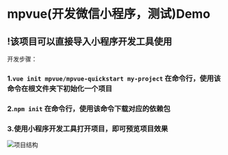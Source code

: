 # mpvue(开发微信小程序，测试)Demo
## !该项目可以直接导入小程序开发工具使用
开发步骤：
### 1.```vue init mpvue/mpvue-quickstart my-project``` 在命令行，使用该命令在根文件夹下初始化一个项目
### 2.```npm init```  在命令行，使用该命令下载对应的依赖包
### 3.使用小程序开发工具打开项目，即可预览项目效果
![项目结构](C:\Users\Administrator\Pictures\Echarts\tu02.png)
